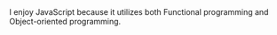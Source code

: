 ##
I enjoy JavaScript because it utilizes both Functional programming and Object-oriented programming.